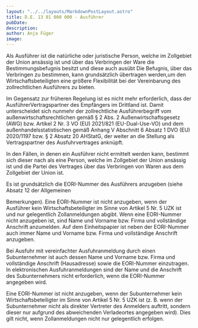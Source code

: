 ```yaml
---
layout: "../../layouts/MarkdownPostLayout.astro"
title: D.E. 13 01 000 000 - Ausführer
pubDate: 
description: 
author: Anja Füger
image: 
---
```


Als Ausführer ist die natürliche oder juristische Person, welche im Zollgebiet der Union ansässig ist und über das Verbringen der Ware die Bestimmungsbefugnis besitzt und diese auch ausübt Die Befugnis, über das Verbringen zu bestimmen, kann grundsätzlich übertragen werden,um den Wirtschaftsbeteiligten eine größere Flexibilität bei der Vereinbarung des zollrechtlichen Ausführers zu bieten.

Im Gegensatz zur früheren Regelung ist es nicht mehr erforderlich, dass der AusführerVertragspartner des Empfängers im Drittland ist. Damit unterscheidet sich nunmehr der zollrechtliche Ausführerbegriff vom außenwirtschaftsrechtlichen gemäß § 2 Abs. 2 Außenwirtschaftsgesetz (AWG) bzw. Artikel 2 Nr. 3 VO (EU) 2021/821 (EU-Dual-Use-VO) und dem außenhandelsstatistischen gemäß Anhang V Abschnitt 6 Absatz 1 DVO (EU) 2020/1197 bzw. § 2 Absatz 20 AHStatG, der weiter an die Stellung als Vertragspartner des Ausfuhrvertrages anknüpft.

In den Fällen, in denen ein Ausführer nicht ermittelt werden kann, bestimmt sich dieser nach als eine Person, welche im Zollgebiet der Union ansässig ist und die Partei des Vertrages über das Verbringen von Waren aus dem Zollgebiet der Union ist.

Es ist grundsätzlich die EORI-Nummer des Ausführers anzugeben (siehe Absatz 12 der Allgemeinen

Bemerkungen). Eine EORI-Nummer ist nicht anzugeben, wenn der Ausführer kein Wirtschaftsbeteiligter im Sinne von Artikel 5 Nr. 5 UZK ist und nur gelegentlich Zollanmeldungen abgibt. Wenn eine EORI-Nummer nicht anzugeben ist, sind Name und Vorname bzw. Firma und vollständige Anschrift anzumelden. Auf dem Einheitspapier ist neben der EORI-Nummer auch immer Name und Vorname bzw. Firma und vollständige Anschrift anzugeben.

Bei Ausfuhr mit vereinfachter Ausfuhranmeldung durch einen Subunternehmer ist auch dessen Name und Vorname bzw. Firma und vollständige Anschrift (Hausadresse) sowie die EORI-Nummer einzutragen. In elektronischen Ausfuhranmeldungen sind der Name und die Anschrift des Subunternehmers nicht erforderlich, wenn die EORI-Nummer angegeben wird.

Eine EORI-Nummer ist nicht anzugeben, wenn der Subunternehmer kein Wirtschaftsbeteiligter im Sinne von Artikel 5 Nr. 5 UZK ist (z. B. wenn der Subunternehmer nicht als direkter Vertreter des Anmelders auftritt, sondern dieser nur aufgrund des abweichenden Verladeortes angegeben wird). Dies gilt nicht, wenn Zollanmeldungen nicht nur gelegentlich erfolgen.